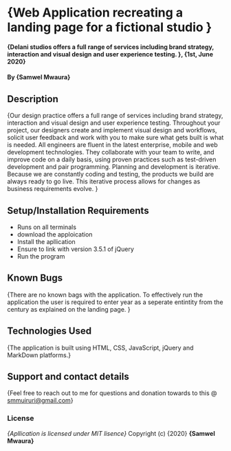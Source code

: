 # {Web Application recreating a landing page for a fictional studio }
#### {Delani studios offers a full range of services including brand strategy, interaction and visual design and user experience testing. }, {1st, June 2020}
#### By **{Samwel Mwaura}**
## Description
{Our design practice offers a full range of services including brand strategy, interaction and visual design and user experience testing.
Throughout your project, our designers create and implement visual design and workflows, solicit user feedback and work with you to make sure what gets built is what is needed.
All engineers are fluent in the latest enterprise, mobile and web development technologies.
They collaborate with your team to write, and improve code on a daily basis, using proven practices such as test-driven development and pair programming.
Planning and development is iterative. Because we are constantly coding and testing, the products we build are always ready to go live. 
This iterative process allows for changes as business requirements evolve. }
## Setup/Installation Requirements
* Runs on all terminals 
* download the apploication
* Install the apllication 
* Ensure to link with version 3.5.1 of jQuery
* Run the program
## Known Bugs
{There are no known bags with the application. To effectively run the application the user is required to enter year as a seperate entintity from the century as explained on the landing page. }
## Technologies Used
{The application is built using HTML, CSS, JavaScript, jQuery and MarkDown platforms.}
## Support and contact details
{Feel free to reach out to me for questions and donation towards to this @ smmuiruri@gmail.com}
### License
*{Apllication is licensed under MIT lisence}*
Copyright (c) {2020} **{Samwel Mwaura}**
